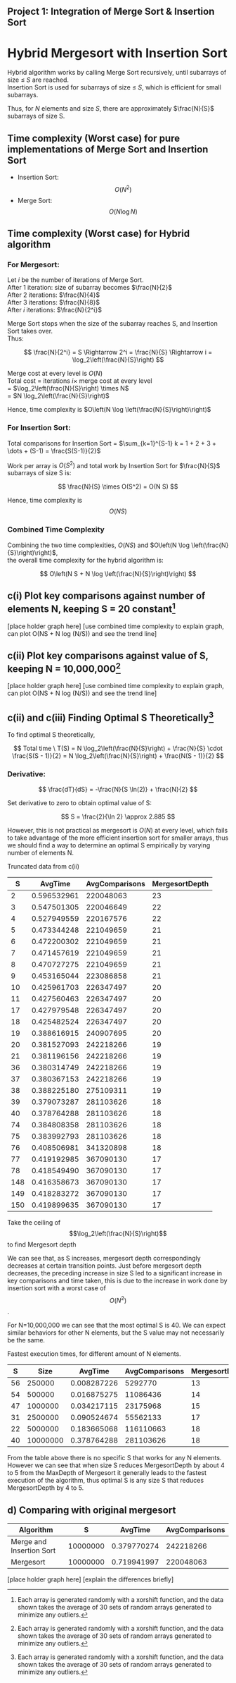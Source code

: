 ## Project 1: Integration of Merge Sort & Insertion Sort
# Hybrid Mergesort with Insertion Sort

Hybrid algorithm works by calling Merge Sort recursively, until subarrays of size ≤ $S$ are reached.  
Insertion Sort is used for subarrays of size ≤ $S$, which is efficient for small subarrays.

Thus, for $N$ elements and size $S$, there are approximately $\frac{N}{S}$ subarrays of size S.

## Time complexity (Worst case) for pure implementations of Merge Sort and Insertion Sort

- Insertion Sort: $$O(N^2)$$
- Merge Sort: $$O(N \log N)$$

## Time complexity (Worst case) for Hybrid algorithm

### For **Mergesort:**

Let $i$ be the number of iterations of Merge Sort.  
After 1 iteration: size of subarray becomes $\frac{N}{2}$  
After 2 iterations: $\frac{N}{4}$  
After 3 iterations: $\frac{N}{8}$  
After $i$ iterations: $\frac{N}{2^i}$  

Merge Sort stops when the size of the subarray reaches S, and Insertion Sort takes over.  
Thus:

$$
\frac{N}{2^i} = S \Rightarrow 2^i = \frac{N}{S} \Rightarrow i = \log_2\left(\frac{N}{S}\right)
$$

Merge cost at every level is $O(N)$  
Total cost = iterations $i \times$ merge cost at every level  
= $\log_2\left(\frac{N}{S}\right) \times N$  
= $N \log_2\left(\frac{N}{S}\right)$

Hence, time complexity is $O\left(N \log \left(\frac{N}{S}\right)\right)$

### For **Insertion Sort:**

Total comparisons for Insertion Sort = $\sum_{k=1}^{S-1} k = 1 + 2 + 3 + \dots + (S-1) = \frac{S(S-1)}{2}$

Work per array is $O(S^2)$ and total work by Insertion Sort for $\frac{N}{S}$ subarrays of size S is:

$$
\frac{N}{S} \times O(S^2) = O(N S)
$$

Hence, time complexity is $$O(N S)$$

### Combined Time Complexity

Combining the two time complexities, $O(N S)$ and $O\left(N \log \left(\frac{N}{S}\right)\right)$,  
the overall time complexity for the hybrid algorithm is:

$$
O\left(N S + N \log \left(\frac{N}{S}\right)\right)
$$


## c(i) Plot key comparisons against number of elements N, keeping S = 20 constant[^data-note]

[place holder graph here] 
[use combined time complexity to explain graph, can plot O(NS + N log (N/S)) and see the trend line]

## c(ii) Plot key comparisons against value of S, keeping N = 10,000,000[^data-note]

[place holder graph here]
[use combined time complexity to explain graph, can plot O(NS + N log (N/S)) and see the trend line]

## c(ii) and c(iii) Finding Optimal S Theoretically[^data-note]

To find optimal S theoretically,  

$$
Total time \ T(S) = N \log_2\left(\frac{N}{S}\right) + \frac{N}{S} \cdot \frac{S(S - 1)}{2} = N \log_2\left(\frac{N}{S}\right) + \frac{N(S - 1)}{2}
$$

### Derivative:

$$
\frac{dT}{dS} = -\frac{N}{S \ln(2)} + \frac{N}{2}
$$

Set derivative to zero to obtain optimal value of S:

$$
S = \frac{2}{\ln 2} \approx 2.885
$$

However, this is not practical as mergesort is $O(N)$ at every level, which fails to take advantage of the more efficient insertion sort for smaller arrays, thus we should find a way to determine an optimal S empirically by varying number of elements N. 

Truncated data from c(ii)

| S | AvgTime | AvgComparisons | MergesortDepth |
|---|---------|----------------|----------------|
| 2 | 0.596532961 | 220048063 | 23 |
| 3 | 0.547501305 | 220046649 | 22 |
| 4 | 0.527949559 | 220167576 | 22 |
| 5 | 0.473344248 | 221049659 | 21 |
| 6 | 0.472200302 | 221049659 | 21 |
| 7 | 0.471457619 | 221049659 | 21 |
| 8 | 0.470727275 | 221049659 | 21 |
| 9 | 0.453165044 | 223086858 | 21 |
| 10 | 0.425961703 | 226347497 | 20 |
| 11 | 0.427560463 | 226347497 | 20 |
| 17 | 0.427979548 | 226347497 | 20 |
| 18 | 0.425482524 | 226347497 | 20 |
| 19 | 0.388616915 | 240907695 | 20 |
| 20 | 0.381527093 | 242218266 | 19 |
| 21 | 0.381196156 | 242218266 | 19 |
| 36 | 0.380314749 | 242218266 | 19 |
| 37 | 0.380367153 | 242218266 | 19 |
| 38 | 0.388225180 | 275109311 | 19 |
| 39 | 0.379073287 | 281103626 | 18 |
| 40 | 0.378764288 | 281103626 | 18 |
| 74 | 0.384808358 | 281103626 | 18 |
| 75 | 0.383992793 | 281103626 | 18 |
| 76 | 0.408506981 | 341320898 | 18 |
| 77 | 0.419192985 | 367090130 | 17 |
| 78 | 0.418549490 | 367090130 | 17 |
| 148 | 0.416358673 | 367090130 | 17 |
| 149 | 0.418283272 | 367090130 | 17 |
| 150 | 0.419899635 | 367090130 | 17 |



Take the ceiling of $$\log_2\left(\frac{N}{S}\right)$$ to find Mergesort depth

We can see that, as S increases, mergesort depth correspondingly decreases at certain transition points. Just before mergesort depth decreases, the preceding increase in size S led to a significant increase in key comparisons and time taken, this is due to the increase in work done by insertion sort with a worst case of $$O(N^2)$$. 

For N=10,000,000 we can see that the most optimal S is 40. We can expect similar behaviors for other N elements, but the S value may not necessarily be the same.

Fastest execution times, for different amount of N elements. 

| S | Size | AvgTime | AvgComparisons | MergesortDepth | MaxDepth |
|---|------|---------|----------------|----------------|----------|
| 56 | 250000 | 0.008287226 | 5292770 | 13 | 18 |
| 54 | 500000 | 0.016875275 | 11086436 | 14 | 18 |
| 47 | 1000000 | 0.034217115 | 23175968 | 15 | 19 |
| 31 | 2500000 | 0.090524674 | 55562133 | 17 | 21 |
| 22 | 5000000 | 0.183665068 | 116110663 | 18 | 22 |
| 40 | 10000000 | 0.378764288 | 281103626 | 18 | 23 |

From the table above there is no specific S that works for any N elements. However we can see that when size S reduces MergesortDepth by about 4 to 5 from the MaxDepth of Mergesort it generally leads to the fastest execution of the algorithm, thus optimal S is any size S that reduces MergesortDepth by 4 to 5.

## d) Comparing with original mergesort 
|Algorithm | S | AvgTime | AvgComparisons |
|-------------------------|---|---------|----------------|
| Merge and Insertion Sort | 10000000 | 0.379770274 |242218266 |
| Mergesort | 10000000 | 0.719941997 | 220048063 |
[place holder graph here]
[explain the differences briefly]


[^data-note]: Each array is generated randomly with a xorshift function, and the data shown takes the average of 30 sets of random arrays generated to minimize any outliers.






















